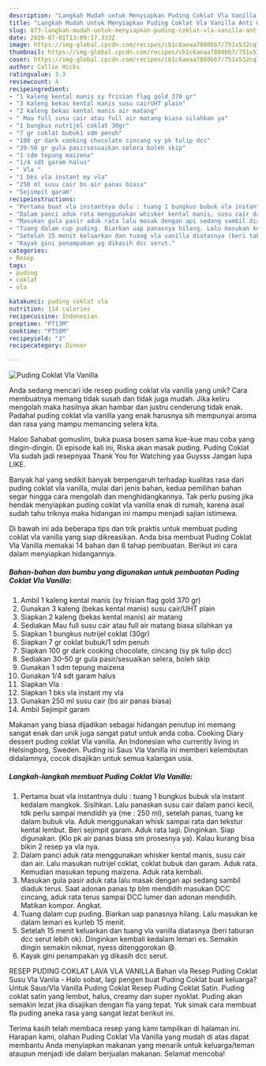 ```yaml
---
description: "Langkah Mudah untuk Menyiapkan Puding Coklat Vla Vanilla Anti Gagal"
title: "Langkah Mudah untuk Menyiapkan Puding Coklat Vla Vanilla Anti Gagal"
slug: 873-langkah-mudah-untuk-menyiapkan-puding-coklat-vla-vanilla-anti-gagal
date: 2020-07-01T13:09:17.333Z
image: https://img-global.cpcdn.com/recipes/cb1c6aeaa7880bb7/751x532cq70/puding-coklat-vla-vanilla-foto-resep-utama.jpg
thumbnail: https://img-global.cpcdn.com/recipes/cb1c6aeaa7880bb7/751x532cq70/puding-coklat-vla-vanilla-foto-resep-utama.jpg
cover: https://img-global.cpcdn.com/recipes/cb1c6aeaa7880bb7/751x532cq70/puding-coklat-vla-vanilla-foto-resep-utama.jpg
author: Callie Hicks
ratingvalue: 3.3
reviewcount: 4
recipeingredient:
- "1 kaleng kental manis sy frisian flag gold 370 gr"
- "3 kaleng bekas kental manis susu cairUHT plain"
- "2 kaleng bekas kental manis air matang"
- " Mau full susu cair atau full air matang biasa silahkan ya"
- "1 bungkus nutrijel coklat 30gr"
- "7 gr coklat bubuk1 sdm penuh"
- "100 gr dark cooking chocolate cincang sy pk tulip dcc"
- "30-50 gr gula pasirsesuaikan selera boleh skip"
- "1 sdm tepung maizena"
- "1/4 sdt garam halus"
- " Vla "
- "1 bks vla instant my vla"
- "250 ml susu cair bs air panas biasa"
- "Sejimpit garam"
recipeinstructions:
- "Pertama buat vla instantnya dulu : tuang 1 bungkus bubuk vla instant kedalam mangkok. Sisihkan. Lalu panaskan susu cair dalam panci kecil, tdk perlu sampai mendidih ya (me : 250 ml), setelah panas, tuang ke dalam bubuk vla. Aduk menggunakan whisk sampai rata dan tekstur kental lembut. Beri sejimpit garam. Aduk rata lagi. Dinginkan. Siap digunakan. (Klo pk air panas biasa sm prosesnya ya). Kalau kurang bisa bikin 2 resep ya vla nya."
- "Dalam panci aduk rata menggunakan whisker kental manis, susu cair dan air. Lalu masukan nutrijel coklat, coklat bubuk dan garam. Aduk rata. Kemudian masukan tepung maizena. Aduk rata kembali."
- "Masukan gula pasir aduk rata lalu masak dengan api sedang sambil diaduk terus. Saat adonan panas tp blm mendidih masukan DCC cincang, aduk rata terus sampai DCC lumer dan adonan mendidih. Matikan kompor. Angkat."
- "Tuang dalam cup puding. Biarkan uap panasnya hilang. Lalu masukan ke dalam lemari es kurleb 15 menit."
- "Setelah 15 menit keluarkan dan tuang vla vanilla diatasnya (beri taburan dcc serut lebih ok). Dinginkan kembali kedalam lemari es. Semakin dingin semakin nikmat, nyess ditenggorokan 😄."
- "Kayak gini penampakan yg dikasih dcc serut."
categories:
- Resep
tags:
- puding
- coklat
- vla

katakunci: puding coklat vla 
nutrition: 114 calories
recipecuisine: Indonesian
preptime: "PT13M"
cooktime: "PT50M"
recipeyield: "3"
recipecategory: Dinner

---
```



![Puding Coklat Vla Vanilla](https://img-global.cpcdn.com/recipes/cb1c6aeaa7880bb7/751x532cq70/puding-coklat-vla-vanilla-foto-resep-utama.jpg)

Anda sedang mencari ide resep puding coklat vla vanilla yang unik? Cara membuatnya memang tidak susah dan tidak juga mudah. Jika keliru mengolah maka hasilnya akan hambar dan justru cenderung tidak enak. Padahal puding coklat vla vanilla yang enak harusnya sih mempunyai aroma dan rasa yang mampu memancing selera kita.

Haloo Sahabat gomuslim, buka puasa bosen sama kue-kue mau coba yang dingin-dingin. Di episode kali ini, Riska akan masak puding. Puding Coklat Vla sudah jadi resepnyaa Thank You for Watching yaa Guysss Jangan lupa LIKE.

Banyak hal yang sedikit banyak berpengaruh terhadap kualitas rasa dari puding coklat vla vanilla, mulai dari jenis bahan, kedua pemilihan bahan segar hingga cara mengolah dan menghidangkannya. Tak perlu pusing jika hendak menyiapkan puding coklat vla vanilla enak di rumah, karena asal sudah tahu triknya maka hidangan ini mampu menjadi sajian istimewa.


Di bawah ini ada beberapa tips dan trik praktis untuk membuat puding coklat vla vanilla yang siap dikreasikan. Anda bisa membuat Puding Coklat Vla Vanilla memakai 14 bahan dan 6 tahap pembuatan. Berikut ini cara dalam menyiapkan hidangannya.

<!--inarticleads1-->

##### Bahan-bahan dan bumbu yang digunakan untuk pembuatan Puding Coklat Vla Vanilla:

1. Ambil 1 kaleng kental manis (sy frisian flag gold 370 gr)
1. Gunakan 3 kaleng (bekas kental manis) susu cair/UHT plain
1. Siapkan 2 kaleng (bekas kental manis) air matang
1. Sediakan  Mau full susu cair atau full air matang biasa silahkan ya
1. Siapkan 1 bungkus nutrijel coklat (30gr)
1. Siapkan 7 gr coklat bubuk/1 sdm penuh
1. Siapkan 100 gr dark cooking chocolate, cincang (sy pk tulip dcc)
1. Sediakan 30-50 gr gula pasir/sesuaikan selera, boleh skip
1. Gunakan 1 sdm tepung maizena
1. Gunakan 1/4 sdt garam halus
1. Siapkan  Vla :
1. Siapkan 1 bks vla instant my vla
1. Gunakan 250 ml susu cair (bs air panas biasa)
1. Ambil Sejimpit garam


Makanan yang biasa dijadikan sebagai hidangan penutup ini memang sangat enak dan unik juga sangat patut untuk anda coba. Cooking Diary dessert puding coklat Vla vanilla. An Indonesian who currently living in Helsingborg, Sweden. Puding isi Saus Vla Vanilla ini memberi kelembutan didalamnya, cocok disajikan untuk semua kalangan usia. 

<!--inarticleads2-->

##### Langkah-langkah membuat Puding Coklat Vla Vanilla:

1. Pertama buat vla instantnya dulu : tuang 1 bungkus bubuk vla instant kedalam mangkok. Sisihkan. Lalu panaskan susu cair dalam panci kecil, tdk perlu sampai mendidih ya (me : 250 ml), setelah panas, tuang ke dalam bubuk vla. Aduk menggunakan whisk sampai rata dan tekstur kental lembut. Beri sejimpit garam. Aduk rata lagi. Dinginkan. Siap digunakan. (Klo pk air panas biasa sm prosesnya ya). Kalau kurang bisa bikin 2 resep ya vla nya.
1. Dalam panci aduk rata menggunakan whisker kental manis, susu cair dan air. Lalu masukan nutrijel coklat, coklat bubuk dan garam. Aduk rata. Kemudian masukan tepung maizena. Aduk rata kembali.
1. Masukan gula pasir aduk rata lalu masak dengan api sedang sambil diaduk terus. Saat adonan panas tp blm mendidih masukan DCC cincang, aduk rata terus sampai DCC lumer dan adonan mendidih. Matikan kompor. Angkat.
1. Tuang dalam cup puding. Biarkan uap panasnya hilang. Lalu masukan ke dalam lemari es kurleb 15 menit.
1. Setelah 15 menit keluarkan dan tuang vla vanilla diatasnya (beri taburan dcc serut lebih ok). Dinginkan kembali kedalam lemari es. Semakin dingin semakin nikmat, nyess ditenggorokan 😄.
1. Kayak gini penampakan yg dikasih dcc serut.


RESEP PUDING COKLAT LAVA VLA VANILLA Bahan vla Resep Puding Coklat Susu Vla Vanila - Halo sobat, lagi pengen buat Puding Coklat buat keluarga? Untuk Saus/Vla Vanilla Puding Coklat Resep Puding Coklat Satin. Puding coklat satin yang lembut, halus, creamy dan super nyoklat. Puding akan semakin lezat jika disajikan dengan fla yang tepat. Yuk simak cara membuat fla puding aneka rasa yang sangat lezat berikut ini. 

Terima kasih telah membaca resep yang kami tampilkan di halaman ini. Harapan kami, olahan Puding Coklat Vla Vanilla yang mudah di atas dapat membantu Anda menyiapkan makanan yang menarik untuk keluarga/teman ataupun menjadi ide dalam berjualan makanan. Selamat mencoba!
